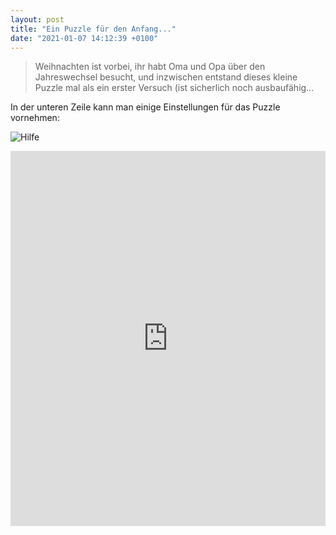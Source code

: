 ```yaml
---
layout: post
title: "Ein Puzzle für den Anfang..."
date: "2021-01-07 14:12:39 +0100"
---
```


>Weihnachten ist vorbei, ihr habt Oma und Opa über den Jahreswechsel besucht, und inzwischen entstand dieses kleine Puzzle mal als ein erster Versuch (ist sicherlich noch ausbaufähig…

In der unteren Zeile kann man einige Einstellungen für das Puzzle vornehmen:

![Hilfe](https://wohey.gitlab.io/lanyon/assets/Puzzle-Hilfe.jpg)

<iframe src="https://www.jigsawplanet.com/?rc=play&amp;pid=2cfdcead9576&amp;view=iframe" style="width:100%;height:600px" frameborder=0 allowfullscreen></iframe>
